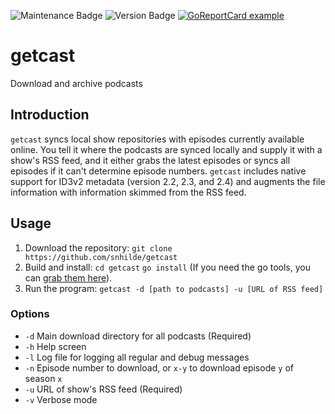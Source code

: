 ![Maintenance Badge](https://img.shields.io/badge/Maintained-yes-success)
![Version Badge](https://img.shields.io/badge/Version-1.3-informational)
[![GoReportCard example](https://goreportcard.com/badge/github.com/snhilde/getcast)](https://goreportcard.com/report/github.com/snhilde/getcast)

# getcast
Download and archive podcasts

## Introduction
`getcast` syncs local show repositories with episodes currently available online. You tell it where the podcasts are synced locally and supply it with a show's RSS feed, and it either grabs the latest episodes or syncs all episodes if it can't determine episode numbers. `getcast` includes native support for ID3v2 metadata (version 2.2, 2.3, and 2.4) and augments the file information with information skimmed from the RSS feed.

## Usage
1. Download the repository:
`git clone https://github.com/snhilde/getcast`
2. Build and install:
`cd getcast`
`go install`
(If you need the go tools, you can [grab them here](https://golang.org/doc/install)).
3. Run the program:
`getcast -d [path to podcasts] -u [URL of RSS feed]`

### Options
* `-d` Main download directory for all podcasts (Required)
* `-h` Help screen
* `-l` Log file for logging all regular and debug messages
* `-n` Episode number to download, or `x-y` to download episode `y` of season `x`
* `-u` URL of show's RSS feed (Required)
* `-v` Verbose mode
